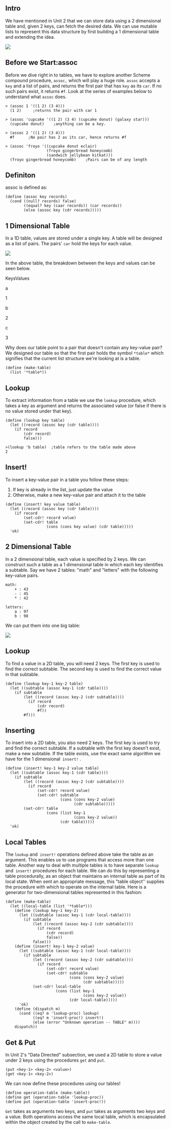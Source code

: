 ## Intro

We have mentioned in Unit 2 that we can store data using a 2 dimensional table
and, given 2 keys, can fetch the desired data. We can use mutable lists to
represent this data structure by first building a 1 dimensional table and
extending the idea.

![](http://www.9ori.com/store/media/images/ea7b57534c.jpg)

## Before we Start:assoc

Before we dive right in to tables, we have to explore another Scheme compound
procedure, `assoc,` which will play a huge role. `assoc` accepts a `key` and a
list of pairs, and returns the first pair that has `key` as its `car`. If no
such pairs exist, it returns `#f`. Look at the series of examples below to
understand what `assoc` does.

    
    > (assoc 1 '((1 2) (3 4)))
      (1 2)     ;returns the pair with car 1
    
    > (assoc 'cupcake '((1 2) (3 4) (cupcake donut) (galaxy star)))
      (cupcake donut)    ;anything can be a key.
    
    > (assoc 2 '((1 2) (3 4)))
      #f      ;No pair has 2 as its car, hence returns #f
    
    > (assoc 'froyo '((cupcake donut eclair)
                      (froyo gingerbread honeycomb) 
                      (sandwich jellybean kitkat)))
      (froyo gingerbread honeycomb)    ;Pairs can be of any length
    

## Definiton

assoc is defined as:

    
    (define (assoc key records)
      (cond ((null? records) false)
            ((equal? key (caar records)) (car records))
            (else (assoc key (cdr records)))))
    

## 1 Dimensional Table

In a 1D table, values are stored under a single key. A table will be designed
as a list of pairs. The pairs' `car` hold the keys for each value.

![](http://mitpress.mit.edu/sicp/full-text/book/ch3-Z-G-22.gif)

In the above table, the breakdown between the keys and values can be seen
below.

KeysValues

a

1

b

2

c

3

Why does our table point to a pair that doesn't contain any key-value pair? We
designed our table so that the first pair holds the symbol `*table*` which
signifies that the current list structure we're looking at is a table.

    
    
    (define (make-table)
      (list '*table*))
    

## Lookup

To extract information from a table we use the `lookup` procedure, which takes
a key as argument and returns the associated value (or false if there is no
value stored under that key).

    
    
    (define (lookup key table)
      (let ((record (assoc key (cdr table))))
        (if record
            (cdr record)
            false)))  
    
    >(lookup 'b table)  ;table refers to the table made above
    2
    

## Insert!

To insert a key-value pair in a table you follow these steps:

  1. If key is already in the list, just update the value 
  2. Otherwise, make a new key-value pair and attach it to the table
    
    
    (define (insert! key value table)
      (let ((record (assoc key (cdr table))))
        (if record
            (set-cdr! record value)
            (set-cdr! table
                      (cons (cons key value) (cdr table)))))
      'ok)
    

## 2 Dimensional Table

In a 2 dimensional table, each value is specified by 2 keys. We can construct
such a table as a 1 dimensional table in which each key identifies a subtable.
Say we have 2 tables: "math" and "letters" with the following key-value pairs.

    
    math:
        + : 43
        - : 45
        * : 42
    
    letters:
        a : 97
        b : 98
    

We can put them into one big table:

![](http://mitpress.mit.edu/sicp/full-text/book/ch3-Z-G-23.gif)

## Lookup

To find a value in a 2D table, you will need 2 keys. The first key is used to
find the correct subtable. The second key is used to find the correct value in
that subtable.

    
    
    (define (lookup key-1 key-2 table)
      (let ((subtable (assoc key-1 (cdr table))))
        (if subtable
            (let ((record (assoc key-2 (cdr subtable))))
              (if record
                  (cdr record)
                  #f))
            #f)))
    

## Inserting

To insert into a 2D table, you also need 2 keys. The first key is used to try
and find the correct subtable. If a subtable with the first key doesn't exist,
make a new subtable. If the table exists, use the exact same algorithm we have
for the 1 dimensional` insert!` .

    
    
    (define (insert! key-1 key-2 value table)
      (let ((subtable (assoc key-1 (cdr table))))
        (if subtable
            (let ((record (assoc key-2 (cdr subtable))))
              (if record
                  (set-cdr! record value)
                  (set-cdr! subtable
                            (cons (cons key-2 value)
                                  (cdr subtable)))))
            (set-cdr! table
                      (cons (list key-1
                                  (cons key-2 value))
                            (cdr table)))))
      'ok)
    

## Local Tables

The `lookup` and` insert!` operations defined above take the table as an
argument. This enables us to use programs that access more than one table.
Another way to deal with multiple tables is to have separate `lookup` and`
insert!` procedures for each table. We can do this by representing a table
procedurally, as an object that maintains an internal table as part of its
local state. When sent an appropriate message, this "table object'' supplies
the procedure with which to operate on the internal table. Here is a generator
for two-dimensional tables represented in this fashion:

    
    
    (define (make-table)
      (let ((local-table (list '*table*)))
        (define (lookup key-1 key-2)
          (let ((subtable (assoc key-1 (cdr local-table))))
            (if subtable
                (let ((record (assoc key-2 (cdr subtable))))
                  (if record
                      (cdr record)
                      false))
                false)))
        (define (insert! key-1 key-2 value)
          (let ((subtable (assoc key-1 (cdr local-table))))
            (if subtable
                (let ((record (assoc key-2 (cdr subtable))))
                  (if record
                      (set-cdr! record value)
                      (set-cdr! subtable
                                (cons (cons key-2 value)
                                      (cdr subtable)))))
                (set-cdr! local-table
                          (cons (list key-1
                                      (cons key-2 value))
                                (cdr local-table)))))
          'ok)    
        (define (dispatch m)
          (cond ((eq? m 'lookup-proc) lookup)
                ((eq? m 'insert-proc!) insert!)
                (else (error "Unknown operation -- TABLE" m))))
        dispatch))
    

## Get & Put

In Unit 2's "Data Directed" subsection, we used a 2D table to store a value
under 2 keys using the procedures `get` and `put`.

    
    (put <key-1> <key-2> <value>)
    (get <key-1> <key-2>)
    

We can now define these procedures using our tables!

    
    (define operation-table (make-table))
    (define get (operation-table 'lookup-proc))
    (define put (operation-table 'insert-proc!))
    

`Get` takes as arguments two keys, and `put` takes as arguments two keys and a
value. Both operations access the same local table, which is encapsulated
within the object created by the call to `make-table`.

